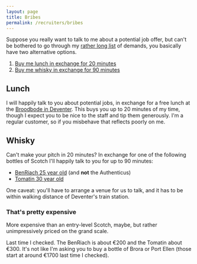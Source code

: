 ```yaml
---
layout: page
title: Bribes
permalink: /recruiters/bribes
---
```


Suppose you really want to talk to me about a potential job offer, but can't be bothered to go through
my [rather long list](/recruiters) of demands, you basically have two alternative options.

1. [Buy me lunch in exchange for 20 minutes](#lunch)
2. [Buy me whisky in exchange for 90 minutes](#whisky)

## Lunch

I will happily talk to you about potential jobs, in exchange for a free lunch at the 
[Broodbode in Deventer](https://www.broodbode.nl/deventer-grote-overstraat/). This buys you up to
20 minutes of my time, though I expect you to be nice to the staff and tip them generously. I'm a regular
customer, so if you misbehave that reflects poorly on me.

## Whisky

Can't make your pitch in 20 minutes? In exchange for one of the following bottles of Scotch I'll happily
talk to you for up to 90 minutes:

* [BenRiach 25 year old](https://www.benriachdistillery.com/our-whiskies/aged-25-years/) (and **not** the Authenticus)
* [Tomatin 30 year old](http://www.tomatin.com/30year)

One caveat: you'll have to arrange a venue for us to talk, and it has to be within walking distance 
of Deventer's train station.

### That's pretty expensive

More expensive than an entry-level Scotch, maybe, but rather unimpressively priced on the grand scale. 

Last time I checked. The BenRiach is about &euro;200 and the Tomatin about &euro;300. It's not like
 I'm asking you to buy a bottle of Brora or Port Ellen (those start at around &euro;1700 last time I
  checked).
